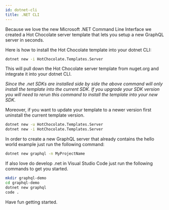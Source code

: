 ```yaml
---
id: dotnet-cli
title: .NET CLI
---
```


Because we love the new Microsoft .NET Command Line Interface we created a Hot Chocolate server template that lets you setup a new GraphQL server in seconds.

Here is how to install the Hot Chocolate template into your dotnet CLI:

```bash
dotnet new -i HotChocolate.Templates.Server
```

This will pull down the Hot Chocolate server template from nuget.org and integrate it into your dotnet CLI.

_Since the .net SDKs are installed side by side the above command will only install the template into the current SDK. If you upgrade your SDK version you will need to rerun this command to install the template into your new SDK._

Moreover, if you want to update your template to a newer version first uninstall the current template version.

```bash
dotnet new -u HotChocolate.Templates.Server
dotnet new -i HotChocolate.Templates.Server
```

In order to create a new GraphQL server that already contains the hello world example just run the following command:

```bash
dotnet new graphql -n MyProjectName
```

If also love do develop .net in Visual Studio Code just run the following commands to get you started.

```bash
mkdir graphql-demo
cd graphql-demo
dotnet new graphql
code .
```

Have fun getting started.